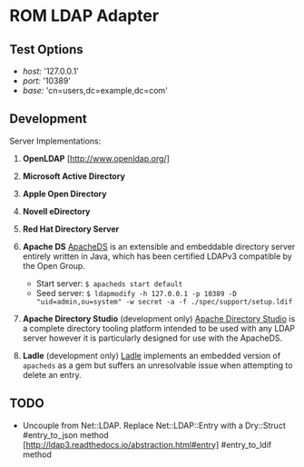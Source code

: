 # ROM LDAP Adapter

## Test Options

- *host:* '127.0.0.1'
- *port:* '10389'
- *base:* 'cn=users,dc=example,dc=com'

## Development

Server Implementations:

1. **OpenLDAP**
    [http://www.openldap.org/]

1. **Microsoft Active Directory**

1. **Apple Open Directory**

1. **Novell eDirectory**

1. **Red Hat Directory Server**

1. **Apache DS**
    [ApacheDS](http://directory.apache.org/apacheds/downloads) is an extensible and embeddable directory server entirely written in Java, which has been certified LDAPv3 compatible by the Open Group.
    - Start server:
      `$ apacheds start default`
    - Seed server:
      `$ ldapmodify -h 127.0.0.1 -p 10389 -D "uid=admin,ou=system" -w secret -a -f ./spec/support/setup.ldif`

1. **Apache Directory Studio** (development only)
    [Apache Directory Studio](http://directory.apache.org/studio/downloads) is a complete directory tooling platform intended to be used with any LDAP server however it is particularly designed for use with the ApacheDS.

1. **Ladle** (development only)
    [Ladle](https://github.com/NUBIC/ladle) implements an embedded version of `apacheds` as a gem but suffers an unresolvable issue when attempting to delete an entry.


## TODO

- Uncouple from Net::LDAP.
    Replace Net::LDAP::Entry with a Dry::Struct
    #entry_to_json method [http://ldap3.readthedocs.io/abstraction.html#entry]
    #entry_to_ldif method
